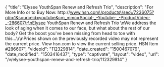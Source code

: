 {
    "title": "Elysee YouthSpan Renew and Refresh Trio",
    "description": "For More Info or to Buy Now: http:\/\/www.hsn.com\/products\/seo\/7236075?rdr=1&sourceid=youtube&cm_mmc=Social-_-Youtube-_-ProductVideo-_-286607\r\nElysee YouthSpan Renew and Refresh Trio \nWe address the look of aging when it comes to our face, but what about the rest of our body? Get the boost you've been missing from head to toe with this...\r\nPrices shown on the previously recorded video may not represent the current price.  View hsn.com to view the current selling price. HSN Item #286607",
    "videoid": "112329814",
    "date_created": "1500467079",
    "date_modified": "1503416437",
    "type": "captivate",
    "layout": "video",
    "url": "\/v\/elysee-youthspan-renew-and-refresh-trio\/112329814"
}